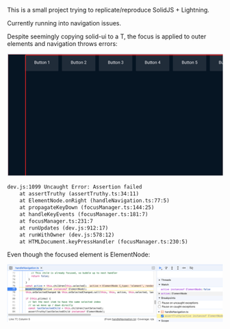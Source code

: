 This is a small project trying to replicate/reproduce SolidJS + Lightning.

Currently running into navigation issues.

Despite seemingly copying solid-ui to a T, the focus is applied to outer elements and navigation
throws errors:

![](./public/assets/screenshots/focus.png)

```
dev.js:1099 Uncaught Error: Assertion failed
    at assertTruthy (assertTruthy.ts:34:11)
    at ElementNode.onRight (handleNavigation.ts:77:5)
    at propagateKeyDown (focusManager.ts:144:25)
    at handleKeyEvents (focusManager.ts:181:7)
    at focusManager.ts:231:7
    at runUpdates (dev.js:912:17)
    at runWithOwner (dev.js:578:12)
    at HTMLDocument.keyPressHandler (focusManager.ts:230:5)
```

Even though the focused element is ElementNode:

![](./public/assets/screenshots/element-node.png)
